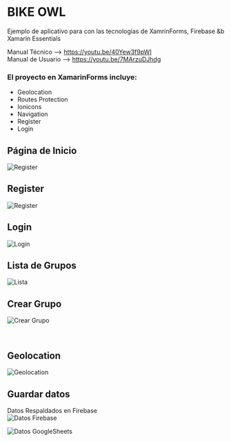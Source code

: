 # BIKE OWL

Ejemplo de aplicativo para con las tecnologías de XamrinForms, Firebase &b Xamarin Essentials 

Manual Técnico --> https://youtu.be/40Yew3f9pWI 
<br />
Manual de Usuario --> https://youtu.be/7MArzuDJhdg 
<br />


### El proyecto en XamarinForms incluye:

- Geolocation
- Routes Protection
- Ionicons
- Navigation
- Register
- Login

## Página de Inicio


![Register](./src/Inicio.jpeg)
<br />

## Register


![Register](./src/Register.jpeg)
<br />

## Login

![Login](./src/Login.jpeg)
<br />

## Lista de Grupos 

![Lista](./src/ListGroup.jpeg)


## Crear Grupo

![Crear Grupo](./src/CreateGroup.jpeg)

<br />

## Geolocation

![Geolocation](./src/Geolocation.jpeg)

## Guardar datos 

Datos Respaldados en Firebase
<br />
![Datos Firebase](./src/Longitud.jpeg)

![Datos GoogleSheets](./src/Latitud.jpeg)
